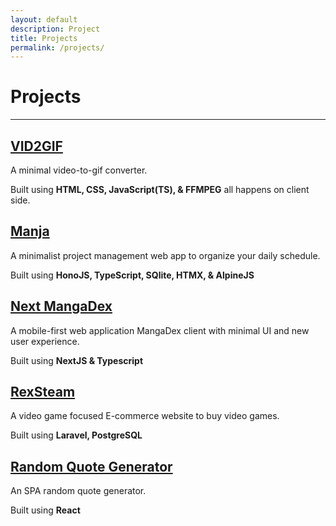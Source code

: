```yaml
---
layout: default
description: Project
title: Projects
permalink: /projects/
---
```


# Projects

---

## [**VID2GIF**](https://madaghafuri.github.io/vid2gif/)

A minimal video-to-gif converter.

Built using **HTML, CSS, JavaScript(TS), & FFMPEG** all happens on client side.

## [**Manja**](https://manja.mada-ghafuri.workers.dev)

A minimalist project management web app to organize your daily schedule.

Built using **HonoJS, TypeScript, SQlite, HTMX, & AlpineJS**

## [**Next MangaDex**](https://next-mangadex.pages.dev)

A mobile-first web application MangaDex client with minimal UI and new user experience.

Built using **NextJS & Typescript**

## [**RexSteam**](https://rex-steam.herokuapp.com/)

A video game focused E-commerce website to buy video games.

Built using **Laravel, PostgreSQL**

## [**Random Quote Generator**](https://madaghafuri.github.io/Random-quote/)

An SPA random quote generator.

Built using **React**
